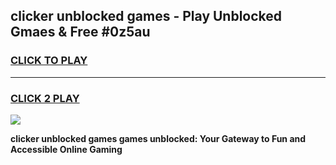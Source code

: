 
## clicker unblocked games - Play Unblocked Gmaes & Free #0z5au
<h3>
<a href="https://news.freeplayer.one?title=clicker_unblocked_games&ref=03M">CLICK TO PLAY</a></h3>
<hr>

<h3>
<a href="https://news.freeplayer.one?title=clicker_unblocked_games&ref=03M">CLICK 2 PLAY</a>
  
</h3>

<a href="https://news.freeplayer.one?title=clicker_unblocked_games&ref=03M"><img src="https://clearcache.store/games.png"></a>


**clicker unblocked games games unblocked: Your Gateway to Fun and Accessible Online Gaming**
